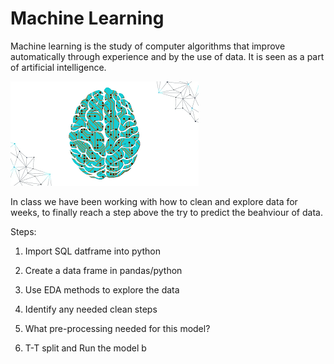 # **Machine Learning**
Machine learning is the study of computer algorithms that improve automatically through experience and by the use of data. It is seen as a part of artificial intelligence.

![](download.png)

In class we have been working with how to clean and explore data for weeks, to finally reach a step above the try to predict the beahviour of data. 

Steps:

  1. Import SQL datframe into python
 
  2. Create a data frame in pandas/python

  3. Use EDA methods to explore the data

  4. Identify any needed clean steps 

  5. What pre-processing needed for this model? 

  6. T-T split and Run the model b



